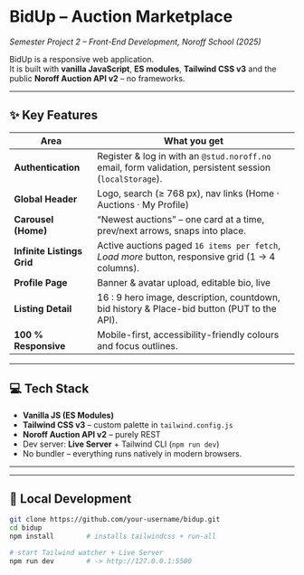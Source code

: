  # BidUp – Auction Marketplace  
_Semester Project 2 – Front-End Development, Noroff School (2025)_

BidUp is a responsive web application.  
It is built with **vanilla JavaScript**, **ES modules**, **Tailwind CSS v3** and the public **Noroff Auction API v2** – no frameworks.

---

## ✨ Key Features

| Area | What you get |
|------|--------------|
| **Authentication** | Register & log in with an `@stud.noroff.no` email, form validation, persistent session (`localStorage`). |
| **Global Header** | Logo, search (≥ 768 px), nav links (Home · Auctions · My Profile)
| **Carousel (Home)** | “Newest auctions” – one card at a time, prev/next arrows, snaps into place. |
| **Infinite Listings Grid** | Active auctions paged `16 items per fetch`, _Load more_ button, responsive grid (1 → 4 columns). |
| **Profile Page** | Banner & avatar upload, editable bio, live |
| **Listing Detail** | 16 : 9 hero image, description, countdown, bid history & Place-bid button (PUT to the API). |
| **100 % Responsive** | Mobile-first, accessibility-friendly colours and focus outlines. |

---

## 💻 Tech Stack

* **Vanilla JS (ES Modules)**  
* **Tailwind CSS v3** – custom palette in `tailwind.config.js`  
* **Noroff Auction API v2** – purely REST  
* Dev server: **Live Server** + Tailwind CLI (`npm run dev`)  
* No bundler – everything runs natively in modern browsers.

---


---

## 🚀 Local Development

```bash
git clone https://github.com/your-username/bidup.git
cd bidup
npm install        # installs tailwindcss + run-all

# start Tailwind watcher + Live Server
npm run dev        # -> http://127.0.0.1:5500


